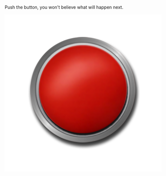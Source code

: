 Push the button, you won't believe what will happen next.

![The button, it will be pushed](button.png)
